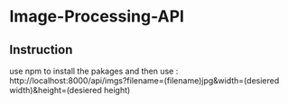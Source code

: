 # Image-Processing-API 
## Instruction 
use npm to install the pakages and then use : http://localhost:8000/api/imgs?filename=(filename)jpg&width=(desiered width)&height=(desiered height)

